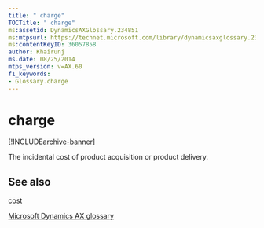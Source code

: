 ```yaml
---
title: " charge"
TOCTitle: " charge"
ms:assetid: DynamicsAXGlossary.234851
ms:mtpsurl: https://technet.microsoft.com/library/dynamicsaxglossary.234851(v=AX.60)
ms:contentKeyID: 36057858
author: Khairunj
ms.date: 08/25/2014
mtps_version: v=AX.60
f1_keywords:
- Glossary.charge
---
```


# charge


[!INCLUDE[archive-banner](includes/archive-banner.md)]

The incidental cost of product acquisition or product delivery.

## See also

[cost](cost.md)

[Microsoft Dynamics AX glossary](glossary/microsoft-dynamics-ax-glossary.md)

  


